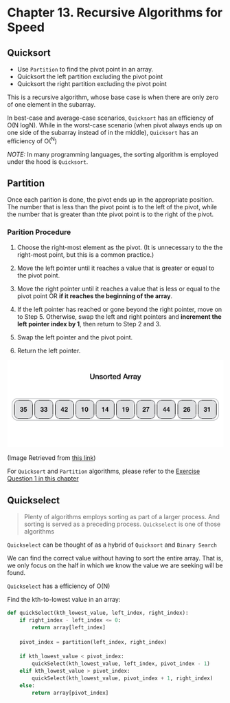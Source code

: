 # Chapter 13. Recursive Algorithms for Speed

## Quicksort

- Use `Partition` to find the pivot point in an array. 
- Quicksort the left partition excluding the pivot point
- Quicksort the right partition excluding the pivot point

This is a recursive algorithm, whose base case is when there are only zero of one element in the subarray.

In best-case and average-case scenarios, `Quicksort` has an efficiency of O(N logN). While in the worst-case scenario (when pivot always ends up on one side of the subarray instead of in the middle), `Quicksort` has an efficiency of O(<sup>N</sup>)

*NOTE:* In many programming languages, the sorting algorithm is employed under the hood is `Quicksort`.


## Partition

Once each parition is done, the pivot ends up in the appropriate position. The number that is less than the pivot point is to the left of the pivot, while the number that is greater than thte pivot point is to the right of the pivot.

### Parition Procedure

1. Choose the right-most element as the pivot. (It is unnecessary to the the right-most point, but this is a common practice.)

2. Move the left pointer until it reaches a value that is greater or equal to the pivot point.

3. Move the right pointer until it reaches a value that is less or equal to the pivot point OR **if it reaches the beginning of the array**.

4. If the left pointer has reached or gone beyond the right pointer, move on to Step 5. Otherwise, swap the left and right pointers and **increment the left pointer index by 1**, then return to Step 2 and 3.

5. Swap the left pointer and the pivot point.

6. Return the left pointer.

![Quicksort](./img/quicksort.gif)

(Image Retrieved from [this link](https://levelup.gitconnected.com/sorting-algorithms-selection-sort-bubble-sort-merge-sort-and-quicksort-75479f8f80b1))


For `Quicksort` and `Partition` algorithms, please refer to the [Exercise Question 1 in this chapter](./exercises/Chapter%2013/Q1.py)

## Quickselect

> Plenty of algorithms employs sorting as part of a larger process.
And sorting is served as a preceding process. `Quickselect` is one of those algorithms

`Quickselect` can be thought of as a hybrid of `Quicksort` and `Binary Search`

We can find the correct value without having to sort the entire array. That is, we only focus on the half in which we know the value we are seeking will be found.

`Quickselect` has a efficiency of O(N)

Find the kth-to-lowest value in an array:

```python
def quickSelect(kth_lowest_value, left_index, right_index):
    if right_index - left_index <= 0:
        return array[left_index]
    
    pivot_index = partition(left_index, right_index)

    if kth_lowest_value < pivot_index:
        quickSelect(kth_lowest_value, left_index, pivot_index - 1)
    elif kth_lowest_value > pivot_index:
        quickSelect(kth_lowest_value, pivot_index + 1, right_index)
    else:
        return array[pivot_index]
```
